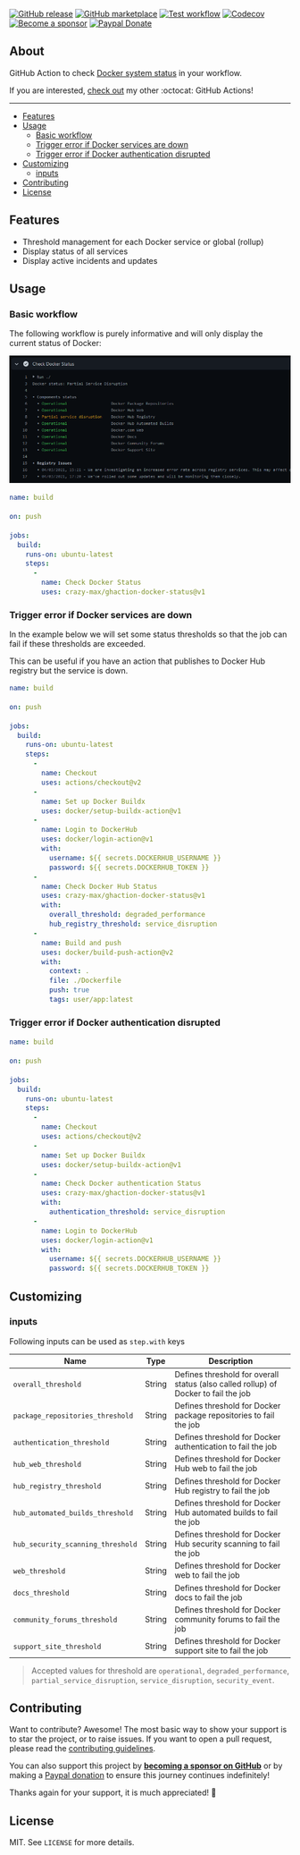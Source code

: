 [![GitHub release](https://img.shields.io/github/release/crazy-max/ghaction-docker-status.svg?style=flat-square)](https://github.com/crazy-max/ghaction-docker-status/releases/latest)
[![GitHub marketplace](https://img.shields.io/badge/marketplace-docker--status-blue?logo=github&style=flat-square)](https://github.com/marketplace/actions/docker-status)
[![Test workflow](https://img.shields.io/github/workflow/status/crazy-max/ghaction-docker-status/test?label=test&logo=github&style=flat-square)](https://github.com/crazy-max/ghaction-docker-status/actions?workflow=test)
[![Codecov](https://img.shields.io/codecov/c/github/crazy-max/ghaction-docker-status?logo=codecov&style=flat-square)](https://codecov.io/gh/crazy-max/ghaction-docker-status)
[![Become a sponsor](https://img.shields.io/badge/sponsor-crazy--max-181717.svg?logo=github&style=flat-square)](https://github.com/sponsors/crazy-max)
[![Paypal Donate](https://img.shields.io/badge/donate-paypal-00457c.svg?logo=paypal&style=flat-square)](https://www.paypal.me/crazyws)

## About

GitHub Action to check [Docker system status](https://status.docker.com/) in your workflow.

If you are interested, [check out](https://git.io/Je09Y) my other :octocat: GitHub Actions!

___

* [Features](#features)
* [Usage](#usage)
  * [Basic workflow](#basic-workflow)
  * [Trigger error if Docker services are down](#trigger-error-if-docker-services-are-down)
  * [Trigger error if Docker authentication disrupted](#trigger-error-if-docker-authentication-disrupted)
* [Customizing](#customizing)
  * [inputs](#inputs)
* [Contributing](#contributing)
* [License](#license)

## Features

* Threshold management for each Docker service or global (rollup)
* Display status of all services
* Display active incidents and updates

## Usage

### Basic workflow

The following workflow is purely informative and will only display the current
status of Docker:

![Docker system status](.github/docker-status.png)

```yaml
name: build

on: push

jobs:
  build:
    runs-on: ubuntu-latest
    steps:
      -
        name: Check Docker Status
        uses: crazy-max/ghaction-docker-status@v1
```

### Trigger error if Docker services are down

In the example below we will set some status thresholds so that the job can
fail if these thresholds are exceeded.

This can be useful if you have an action that publishes to Docker Hub registry
but the service is down.

```yaml
name: build

on: push

jobs:
  build:
    runs-on: ubuntu-latest
    steps:
      -
        name: Checkout
        uses: actions/checkout@v2
      -
        name: Set up Docker Buildx
        uses: docker/setup-buildx-action@v1
      -
        name: Login to DockerHub
        uses: docker/login-action@v1
        with:
          username: ${{ secrets.DOCKERHUB_USERNAME }}
          password: ${{ secrets.DOCKERHUB_TOKEN }}
      -
        name: Check Docker Hub Status
        uses: crazy-max/ghaction-docker-status@v1
        with:
          overall_threshold: degraded_performance
          hub_registry_threshold: service_disruption
      -
        name: Build and push
        uses: docker/build-push-action@v2
        with:
          context: .
          file: ./Dockerfile
          push: true
          tags: user/app:latest
```

### Trigger error if Docker authentication disrupted

```yaml
name: build

on: push

jobs:
  build:
    runs-on: ubuntu-latest
    steps:
      -
        name: Checkout
        uses: actions/checkout@v2
      -
        name: Set up Docker Buildx
        uses: docker/setup-buildx-action@v1
      -
        name: Check Docker authentication Status
        uses: crazy-max/ghaction-docker-status@v1
        with:
          authentication_threshold: service_disruption
      -
        name: Login to DockerHub
        uses: docker/login-action@v1
        with:
          username: ${{ secrets.DOCKERHUB_USERNAME }}
          password: ${{ secrets.DOCKERHUB_TOKEN }}
```

## Customizing

### inputs

Following inputs can be used as `step.with` keys

| Name                               | Type    | Description                                                                         |
|------------------------------------|---------|-------------------------------------------------------------------------------------|
| `overall_threshold`                | String  | Defines threshold for overall status (also called rollup) of Docker to fail the job |
| `package_repositories_threshold`   | String  | Defines threshold for Docker package repositories to fail the job                   |
| `authentication_threshold`         | String  | Defines threshold for Docker authentication to fail the job                         |
| `hub_web_threshold`                | String  | Defines threshold for Docker Hub web to fail the job                                |
| `hub_registry_threshold`           | String  | Defines threshold for Docker Hub registry to fail the job                           |
| `hub_automated_builds_threshold`   | String  | Defines threshold for Docker Hub automated builds to fail the job                   |
| `hub_security_scanning_threshold`  | String  | Defines threshold for Docker Hub security scanning to fail the job                  |
| `web_threshold`                    | String  | Defines threshold for Docker web to fail the job                                    |
| `docs_threshold`                   | String  | Defines threshold for Docker docs to fail the job                                   |
| `community_forums_threshold`       | String  | Defines threshold for Docker community forums to fail the job                       |
| `support_site_threshold`           | String  | Defines threshold for Docker support site to fail the job                           |

> Accepted values for threshold are `operational`, `degraded_performance`, `partial_service_disruption`,
> `service_disruption`, `security_event`.

## Contributing

Want to contribute? Awesome! The most basic way to show your support is to star the project, or to raise issues. If
you want to open a pull request, please read the [contributing guidelines](.github/CONTRIBUTING.md).

You can also support this project by [**becoming a sponsor on GitHub**](https://github.com/sponsors/crazy-max) or by
making a [Paypal donation](https://www.paypal.me/crazyws) to ensure this journey continues indefinitely!

Thanks again for your support, it is much appreciated! :pray:

## License

MIT. See `LICENSE` for more details.
